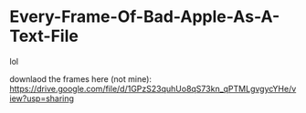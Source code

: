 # Every-Frame-Of-Bad-Apple-As-A-Text-File
lol

downlaod the frames here (not mine): https://drive.google.com/file/d/1GPzS23quhUo8qS73kn_qPTMLgvgycYHe/view?usp=sharing
